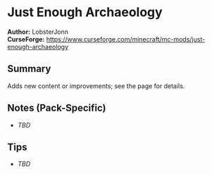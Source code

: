 # Just Enough Archaeology

**Author:** LobsterJonn  
**CurseForge:** https://www.curseforge.com/minecraft/mc-mods/just-enough-archaeology

## Summary
Adds new content or improvements; see the page for details.

## Notes (Pack-Specific)
- _TBD_

## Tips
- _TBD_

